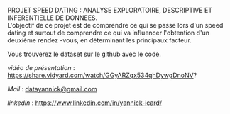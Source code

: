 PROJET SPEED DATING : ANALYSE EXPLORATOIRE, DESCRIPTIVE ET INFERENTIELLE DE DONNEES.  
L'objectif de ce projet est de comprendre ce qui se passe lors d'un speed dating et surtout de comprendre ce qui va influencer l'obtention d'un deuxième rendez -vous, en déterminant les principaux facteur.  

Vous trouverez le dataset sur le github avec le code.

_vidéo de présentation_ : https://share.vidyard.com/watch/GGyARZqx534qhDywgDnoNV?  

_Mail_ : datayannick@gmail.com  

_linkedin_ : https://www.linkedin.com/in/yannick-icard/  

